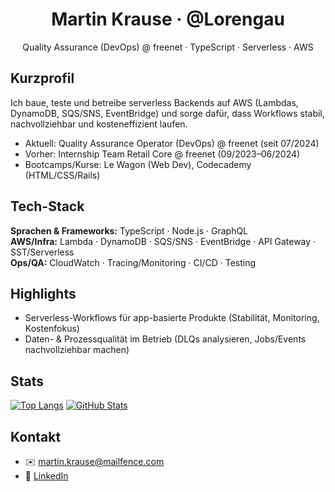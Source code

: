 <h1 align="center">Martin Krause · @Lorengau</h1>
<p align="center">Quality Assurance (DevOps) @ freenet · TypeScript · Serverless · AWS</p>

## Kurzprofil
Ich baue, teste und betreibe serverless Backends auf AWS (Lambdas, DynamoDB, SQS/SNS, EventBridge) und sorge dafür, dass Workflows stabil, nachvollziehbar und kosteneffizient laufen.

- Aktuell: Quality Assurance Operator (DevOps) @ freenet (seit 07/2024)
- Vorher: Internship Team Retail Core @ freenet (09/2023–06/2024)
- Bootcamps/Kurse: Le Wagon (Web Dev), Codecademy (HTML/CSS/Rails)

## Tech-Stack
**Sprachen & Frameworks:** TypeScript · Node.js · GraphQL  
**AWS/Infra:** Lambda · DynamoDB · SQS/SNS · EventBridge · API Gateway · SST/Serverless  
**Ops/QA:** CloudWatch · Tracing/Monitoring · CI/CD · Testing

## Highlights
- Serverless-Workflows für app-basierte Produkte (Stabilität, Monitoring, Kostenfokus)
- Daten- & Prozessqualität im Betrieb (DLQs analysieren, Jobs/Events nachvollziehbar machen)

## Stats
[![Top Langs](https://github-readme-stats.vercel.app/api/top-langs/?username=Lorengau&layout=compact)](https://github.com/anuraghazra/github-readme-stats)
[![GitHub Stats](https://github-readme-stats.vercel.app/api?username=Lorengau&show_icons=true)](https://github.com/anuraghazra/github-readme-stats)

## Kontakt
- ✉️ [martin.krause@mailfence.com](mailto:martin.krause@mailfence.com)
- 💼 [LinkedIn](https://www.linkedin.com/in/martin-krause-981b7a15b)

